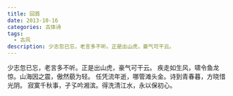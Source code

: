 ```yaml
---
title: 回首
date: 2013-10-16
categories: 古体诗
tags:
  - 古风
description: 少志忽已忘，老言多不听。正是出山虎，豪气可干云。
---
```


少志忽已忘，老言多不听。正是出山虎，豪气可干云。
疾走如生风，啸令鱼龙惊。山海因之震，傲然藐为轻。
任凭流年逝，哪管滩头金。诗到青春暮，方晓惜光阴。
寂寞千秋事，孑孓吟湘滨。得洗清江水，永以保初心。